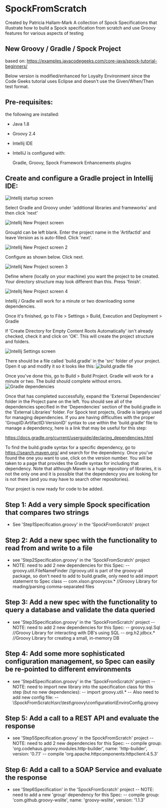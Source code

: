 # SpockFromScratch
Created by Patricia Hallam-Mark
A collection of Spock Specifications that illustrate how to build a Spock specification from scratch and use Groovy features for various aspects of testing
## New Groovy / Gradle / Spock Project

based on: https://examples.javacodegeeks.com/core-java/spock-tutorial-beginners/

Below version is modified/enhanced for Loyalty Environment since the Code Geeks tutorial uses Eclipse and doesn't use the Given/When/Then test format.

## Pre-requisites:
the following are installed:

- Java 1.8
- Groovy 2.4
- Intellij IDE
- IntelliJ is configured with:

  Gradle, Groovy, Spock Framework Enhancements plugins
## Create and configure a Gradle project in Intellij IDE:
![Intellij startup screen](https://github.com/phallam-mark/SpockFromScratch/blob/master/images_for_readme/image1.png "Intellij Startup Screen")


Select Gradle and Groovy under 'additional libraries and frameworks' and then click 'next'

![Intellij New Project screen](https://github.com/phallam-mark/SpockFromScratch/blob/master/images_for_readme/image2.png "Intellij New Project Screen")


GroupId can be left blank. Enter the project name in the 'ArtifactId' and leave Version as is auto-filled. Click 'next'.

![Intellij New Project screen 2](https://github.com/phallam-mark/SpockFromScratch/blob/master/images_for_readme/image3.png "Intellij New Project Screen 2")


Configure as shown below. Click next.

![Intellij New Project screen 3](https://github.com/phallam-mark/SpockFromScratch/blob/master/images_for_readme/image4.png "Intellij New Project Screen 3")


Define where (locally on your machine) you want the project to be created. Your directory structure may look different than this. Press 'finish'.

![Intellij New Project screen 4](https://github.com/phallam-mark/SpockFromScratch/blob/master/images_for_readme/image5.png "Intellij New Project Screen 4")


Intellij / Gradle will work for a minute or two downloading some dependencies.

Once it's finished, go to File > Settings > Build, Execution and Deployment > Gradle

If 'Create Directory for Empty Content Roots Automatically' isn't already checked, check it and click on 'OK'. This will create the project structure and folders.

![Intellij Settings screen](https://github.com/phallam-mark/SpockFromScratch/blob/master/images_for_readme/image6.png "Intellij New Settings screen")


There should be a file called 'build.gradle' in the 'src' folder of your project. Open it up and modify it so it looks like this:
![build.gradle file](https://github.com/phallam-mark/SpockFromScratch/blob/master/images_for_readme/image7.png "build.gradle file")


Once you've done this, go to Build > Build Project. Gradle will work for a minute or two. The build should complete without errors.
![Gradle dependencies](https://github.com/phallam-mark/SpockFromScratch/blob/master/images_for_readme/image8.png "Gradle dependencies")


Once that has completed successfully, expand the 'External Dependencies' folder in the Project pane on the left. You should see all of the dependencies specified in the 'Dependencies' section of the build.gradle in the 'External Libraries' folder. For Spock test projects, Gradle is largely used for managing dependencies. If you are having difficulties with the proper 'GroupID:ArtifactID:VersionID' syntax to use within the 'build.gradle' file to manage a dependency, here is a link that may be useful for this step:

https://docs.gradle.org/current/userguide/declaring_dependencies.html

To find the build.gradle syntax for a specific dependency, go to https://search.maven.org/ and search for the dependency. Once you've found the one you want to use, click on the version number. You will be taken to a page that provides the Gradle syntax for including that dependency. Note that although Maven is a huge repository of libraries, it is not the only one and it is possible that the dependency you are looking for is not there (and you may have to search other repositories).

Your project is now ready for code to be added.

## Step 1: Add a very simple Spock specification that compares two strings
- See 'Step1Specification.groovy' in the 'SpockFromScratch' project

## Step 2: Add a new spec with the functionality to read from and write to a file
- see 'Step2Specification.groovy' in the 'SpockFromScratch' project
- NOTE: need to add 2 new dependencies for this Spec: 
-- groovy.util.FileNameFinder //groovy.util is part of the groovy-all package, so don't need to add to build.gradle, only need to add import statement to Spec class
-- com.xlson.groovycsv.* //Groovy Library for reading/parsing comma-separated files
## Step 3: Add a new spec with the functionality to query a database and validate the data queried
- see 'Step3Specification.groovy' in the 'SpockFromScratch' project
-- NOTE: need to add 2 new dependencies for this Spec:
-- groovy.sql.Sql //Groovy Library for interacting with DB's using SQL
-- org.h2.jdbcx.* //Groovy Library for creating a small, in-memory DB
## Step 4: Add some more sophisticated configuration management, so Spec can easily be re-pointed to different environments
- see 'Step4Specification.groovy' in the 'SpockFromScratch' project
-- NOTE: need to import new library into the specification class for this step (but no new dependencies):
-- import groovy.util.*
-- Also need to add new config file:
-- \SpockFromScratch\src\test\groovy\configuration\EnviroConfig.groovy
## Step 5: Add a call to a REST API and evaluate the response
- see 'Step5Specification.groovy' in the SpockFromScratch' project
-- NOTE: need to add 2 new dependencies for this Spec:
-- compile group: 'org.codehaus.groovy.modules.http-builder', name: 'http-builder', version: '0.7.1'
-- compile 'org.apache.httpcomponents:httpclient:4.5.3'
## Step 6: Add a call to a SOAP Service and evaluate the response
- see 'Step6Specification' in the 'SpockFromScratch' project
-- NOTE: need to add a new 'group' dependency for this Spec:
-- compile group: 'com.github.groovy-wslite', name: 'groovy-wslite', version: '1.1.3'
